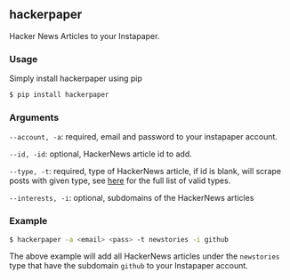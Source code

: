 ## hackerpaper 
Hacker News Articles to your Instapaper.

### Usage
Simply install hackerpaper using pip

```bash
$ pip install hackerpaper
```

### Arguments
`--account, -a`: required, email and password to your instapaper account.  

`--id, -id`: optional, HackerNews article id to add.  

`--type, -t`: required, type of HackerNews article, if id is blank, will scrape posts with given type,
see [here](https://github.com/terror/hackerpaper/blob/master/types.txt) for the full list of valid types.  

`--interests, -i`: optional, subdomains of the HackerNews articles

### Example

```bash
$ hackerpaper -a <email> <pass> -t newstories -i github
```

The above example will add all HackerNews articles under the `newstories` type that have the subdomain `github`
to your Instapaper account.
